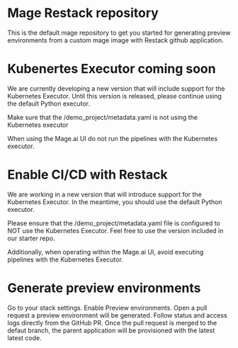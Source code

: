 # Mage Restack repository

This is the default mage repository to get you started for generating preview environments from a custom mage image with Restack github application.

# Kubenertes Executor coming soon

We are currently developing a new version that will include support for the Kubernetes Executor. Until this version is released, please continue using the default Python executor.

Make sure that the /demo_project/metadata.yaml is not using the Kubernetes executor

When using the Mage.ai UI do not run the pipelines with the Kubernetes executor.

# Enable CI/CD with Restack

We are working in a new version that will introduce support for the Kubernetes Executor. In the meantime, you should use the default Python executor.

Please ensure that the /demo_project/metadata.yaml file is configured to NOT use the Kubernetes Executor. Feel free to use the version included in our starter repo.

Additionally, when operating within the Mage.ai UI, avoid executing pipelines with the Kubernetes Executor.

# Generate preview environments

Go to your stack settings.
Enable Preview environments.
Open a pull request a preview environment will be generated.
Follow status and access logs directly from the GitHub PR.
Once the pull request is merged to the defaut branch, the parent application will be provisioned with the latest latest code.
